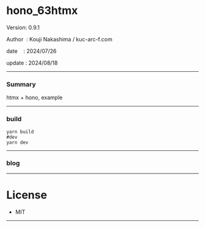 ﻿# hono_63htmx

 Version: 0.9.1

 Author  : Kouji Nakashima / kuc-arc-f.com

 date    : 2024/07/26

 update  : 2024/08/18
***
### Summary

htmx + hono, example

***
### build

```
yarn build
#dev
yarn dev
```
***
### blog 

***
# License

* MIT

***

